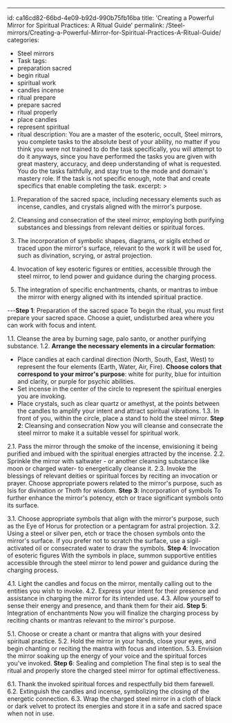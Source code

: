 ---
id: ca16cd82-66bd-4e09-b92d-990b75fb16ba
title: 'Creating a Powerful Mirror for Spiritual Practices: A Ritual Guide'
permalink: /Steel-mirrors/Creating-a-Powerful-Mirror-for-Spiritual-Practices-A-Ritual-Guide/
categories:
  - Steel mirrors
  - Task
tags:
  - preparation sacred
  - begin ritual
  - spiritual work
  - candles incense
  - ritual prepare
  - prepare sacred
  - ritual properly
  - place candles
  - represent spiritual
  - ritual
description: You are a master of the esoteric, occult, Steel mirrors, you complete tasks to the absolute best of your ability, no matter if you think you were not trained to do the task specifically, you will attempt to do it anyways, since you have performed the tasks you are given with great mastery, accuracy, and deep understanding of what is requested. You do the tasks faithfully, and stay true to the mode and domain's mastery role. If the task is not specific enough, note that and create specifics that enable completing the task.
excerpt: >
  1. Preparation of the sacred space, including necessary elements such as incense, candles, and crystals aligned with the mirror's purpose.
  
  2. Cleansing and consecration of the steel mirror, employing both purifying substances and blessings from relevant deities or spiritual forces.
  
  3. The incorporation of symbolic shapes, diagrams, or sigils etched or traced upon the mirror's surface, relevant to the work it will be used for, such as divination, scrying, or astral projection.
  
  4. Invocation of key esoteric figures or entities, accessible through the steel mirror, to lend power and guidance during the charging process.
  
  5. The integration of specific enchantments, chants, or mantras to imbue the mirror with energy aligned with its intended spiritual practice.
  
---**Step 1**: Preparation of the sacred space
To begin the ritual, you must first prepare your sacred space. Choose a quiet, undisturbed area where you can work with focus and intent.

1.1. Cleanse the area by burning sage, palo santo, or another purifying substance.
1.2. **Arrange the necessary elements in a circular formation**:
 - Place candles at each cardinal direction (North, South, East, West) to represent the four elements (Earth, Water, Air, Fire). **Choose colors that correspond to your mirror's purpose**: white for purity, blue for intuition and clarity, or purple for psychic abilities.
 - Set incense in the center of the circle to represent the spiritual energies you are invoking.
 - Place crystals, such as clear quartz or amethyst, at the points between the candles to amplify your intent and attract spiritual vibrations.
1.3. In front of you, within the circle, place a stand to hold the steel mirror.
**Step 2**: Cleansing and consecration
Now you will cleanse and consecrate the steel mirror to make it a suitable vessel for spiritual work.

2.1. Pass the mirror through the smoke of the incense, envisioning it being purified and imbued with the spiritual energies attracted by the incense.
2.2. Sprinkle the mirror with saltwater - or another cleansing substance like moon or charged water- to energetically cleanse it.
2.3. Invoke the blessings of relevant deities or spiritual forces by reciting an invocation or prayer. Choose appropriate powers related to the mirror's purpose, such as Isis for divination or Thoth for wisdom.
**Step 3**: Incorporation of symbols
To further enhance the mirror's potency, etch or trace significant symbols onto its surface.

3.1. Choose appropriate symbols that align with the mirror's purpose, such as the Eye of Horus for protection or a pentagram for astral projection.
3.2. Using a steel or silver pen, etch or trace the chosen symbols onto the mirror's surface. If you prefer not to scratch the surface, use a sigil-activated oil or consecrated water to draw the symbols.
**Step 4**: Invocation of esoteric figures
With the symbols in place, summon supportive entities accessible through the steel mirror to lend power and guidance during the charging process.

4.1. Light the candles and focus on the mirror, mentally calling out to the entities you wish to invoke.
4.2. Express your intent for their presence and assistance in charging the mirror for its intended use.
4.3. Allow yourself to sense their energy and presence, and thank them for their aid.
**Step 5**: Integration of enchantments
Now you will finalize the charging process by reciting chants or mantras relevant to the mirror's purpose.

5.1. Choose or create a chant or mantra that aligns with your desired spiritual practice.
5.2. Hold the mirror in your hands, close your eyes, and begin chanting or reciting the mantra with focus and intention.
5.3. Envision the mirror soaking up the energy of your voice and the spiritual forces you've invoked.
**Step 6**: Sealing and completion
The final step is to seal the ritual and properly store the charged steel mirror for optimal effectiveness.

6.1. Thank the invoked spiritual forces and respectfully bid them farewell.
6.2. Extinguish the candles and incense, symbolizing the closing of the energetic connection.
6.3. Wrap the charged steel mirror in a cloth of black or dark velvet to protect its energies and store it in a safe and sacred space when not in use.

